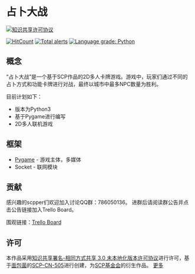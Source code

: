 # 占卜大战
[![知识共享许可协议](https://i.creativecommons.org/l/by-sa/3.0/88x31.png)](http://creativecommons.org/licenses/by-sa/3.0/)

[![HitCount](http://hits.dwyl.io/Cynthia7979/The-Prophesy-War.svg)](http://hits.dwyl.io/Cynthia7979/The-Prophesy-War)
[![Total alerts](https://img.shields.io/lgtm/alerts/g/Cynthia7979/The-Prophesy-War.svg?logo=lgtm&logoWidth=18)](https://lgtm.com/projects/g/Cynthia7979/The-Prophesy-War/alerts/)
[![Language grade: Python](https://img.shields.io/lgtm/grade/python/g/Cynthia7979/The-Prophesy-War.svg?logo=lgtm&logoWidth=18)](https://lgtm.com/projects/g/Cynthia7979/The-Prophesy-War/context:python)

## 概念
“占卜大战”是一个基于SCP作品的2D多人卡牌游戏。游戏中，玩家们通过不同的占卜方式和功能卡牌进行对战，最终以城市中最多NPC数量为胜利。

目前计划如下：
* 版本为Python3
* 基于Pygame进行编写
* 2D多人联机游戏

## 框架
* [Pygame](https://www.pygame.org/news) - 游戏主体，多媒体
* Socket - 联网模块

## 贡献
感兴趣的scpper们欢迎加入讨论QQ群：786050136。
进群后请阅读群公告并点击公告链接加入Trello Board。

围观链接：[Trello Board](https://trello.com/b/WxonLBci/the-prophesy-war)

## 许可
本作品采用<a rel="license" href="http://creativecommons.org/licenses/by-sa/3.0/">知识共享署名-相同方式共享 3.0 未本地化版本许可协议</a>进行许可，基于[面包菌](http://scp-wiki-cn.wikidot.com/breaddddd-s-personnel-file)的[SCP-CN-505](http://scp-wiki-cn.wikidot.com/scp-cn-505)进行创建，为[SCP基金会](http://scp-wiki-cn.wikidot.com/)的衍生作品。
[更多](https://github.com/Cynthia7979/The-Prophesy-War/blob/master/Python/LICENSE/LICENSE.md)
